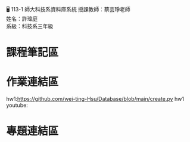 :desktop_computer: 113-1 師大科技系資料庫系統
授課教師：蔡芸琤老師<br/>
姓名：許瑋庭<br/>
系級：科技系三年級<br/>

# 課程筆記區

# 作業連結區
hw1:https://github.com/wei-ting-Hsu/Database/blob/main/create.py
hw1 youtube:

# 專題連結區
